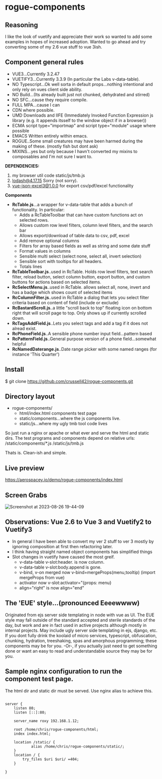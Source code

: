 # rogue-components

## Reasoning
I like the look of vuetify and appreciate their work so wanted to add some examples in hopes of increased adoption.
Wanted to go ahead and try converting some of my 2.6 vue stuff to vue 3ish. 

## Component general rules
* VUE3...Currently 3.2.47
* VUETIFY3...Currently 3.3.9 (In particular the Labs v-data-table).
* NO Typescript...Ok well sorta in default props...nothing intentional and only rely on vues client side ability.
* NO Build...(Its already built just not chunked, dehydrated and stirred)
* NO SFC...cause they require compile.
* FULL MPA...cause I can
* CDN where possible.
* UMD Downloads and IIFE (Immediately Invoked Function Expression js library (e.g. it appends itsself to the window object if in a browser)) 
* ECMA script type="importmap" and script type="module" usage where possible
* EMACS Written entirely within emacs.
* ROGUE..Some small creatures may have been harmed during the making of these. (mostly fish but dont ask)
* MIXINS...yes but only because I havn't converted my mixins to composables and I'm not sure I want to.

**DEPENDENCIES:**
  1. my browser util code static/js/tmb.js
  2. lodash@4.17.15 Sorry (not sorry).
  3. vue-json-excel3@1.0.0 for export csv/pdf/excel functionality

**Components**
* **RcTable.js**...a wrapper for v-data-table that adds a bunch of functionality. In particular:
  * Adds a RcTableToolbar that can have custom functions act on selected rows.
  * Allows custom row level filters, column level filters, and the search bar
  * Allows export/download of table data to csv, pdf, excel
  * Add remove optional columns
  * Filters for array based fields as well as string and some date stuff
  * Format values in columns
  * Sensible multi select (select none, select all, invert selection)
  * Sensible sort with tooltips for all headers.
  * Totals lines
* **RcTableToolbar.js**..used in RcTable. Holds row level filters, text search filter, reload button, select column button, export button, and custom buttons for actions based on selected items.
* **RcSelectMenu.js**..used in RcTable. allows select all, none, invert and has a badge which shows count of selected items
* **RcColumnFilter.js**..used in RcTable a dialog that lets you select filter criteria based on content of field (include or exclude)
* **RcBastardScroll.js**..a little "scroll back to top" floating icon on bottom right that will scroll page to top. Only shows up if currently scrolled down.
* **RcTagsAddField.js**..Lets you select tags and add a tag if it does not alread exist.
* **RcPhoneField.js**..A sensible phone number input field...pattern based
* **RcPatternField.js**..General purpose version of a phone field...somewhat helpful
* **RcNamedDaterange.js**..Date range picker with some named ranges (for instance 'This Quarter')

## Install
$ git clone https://github.com/crussell42/rogue-components.git

## Directory layout
* rogue-components/
    * html/index.html components test page
    * static/components...where the js components live.
    * static/js...where my ugly tmb tool code lives

So just run a nginx or apache or what ever and serve the html and static dirs.
The test programs and components depend on relative urls:
/static/components/*.js
/static/js/tmb.js

Thats is. Clean-ish and simple.

## Live preview
https://aerospacey.io/demo/rogue-components/index.html

## Screen Grabs


![Screenshot at 2023-08-26 19-44-09](https://github.com/crussell42/rogue-components/assets/6598114/afe0a97b-769a-4db3-927c-4f08784ecea8)


## Observations: Vue 2.6 to Vue 3 and Vuetify2 to Vuetify3
* In general I have been able to convert my ver 2 stuff to ver 3 mostly by ignoring composition at first then refactoring later.
* I think having straight named object components has simplified things 
* Slot changes in vuetify have caused the most greif.
  * v-data-table v-slot:header.<keyName> is now column.<keyName>
  * v-data-table v-slot:body.append is gone.
  * v-bind, v-on merged now v-bind=mergeProps(menu,tooltip) (import mergeProps from vue)
  * activator now v-slot:activator="{props: menu}
  * align="right" is now align="end"

## The 'EUE' style...(pronounced Eeeewwww)
Originated from ejs server side templating in node with vue as UI. The EUE style may fall outside of the standard accepted and sterile standards of the day, but work and are in fact used in active projects although mostly in internal projects. May include ugly server side templating in ejs, django, etc.
If you dont fully drink the koolaid of micro services, typescript, obfuscation, chunking, hydration, treeshaking, spas and amorphous programming; these components may be for you.  -Or-, if you actually just need to get something done or want an easy to read and understandable source they may be for you.


## Sample nginx configuration to run the component test page.
The html dir and static dir must be served. Use nginx alias to achieve this.

```

server {
	listen 80;
	listen [::]:80;

	server_name roxy 192.168.1.12;

	root /home/chris/rogue-components/html;
	index index.html;

	location /static/ {
	        alias /home/chris/rogue-components/static/;	
	}
	location / {
		try_files $uri $uri/ =404;
	}
	
}

```

